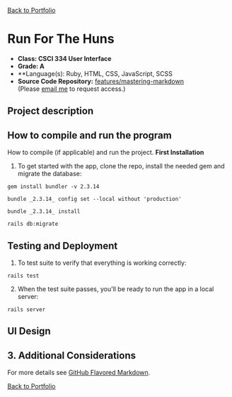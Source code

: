 [Back to Portfolio](./)

Run For The Huns
===============

-   **Class: CSCI 334 User Interface**
-   **Grade: A** 
-   **Language(s): Ruby, HTML, CSS, JavaScript, SCSS
-   **Source Code Repository:** [features/mastering-markdown](https://guides.github.com/features/mastering-markdown/)  
    (Please [email me](mailto:jeengelhardt@csustudent.net?subject=GitHub%20Access) to request access.)

## Project description


## How to compile and run the program

How to compile (if applicable) and run the project.
**First Installation**

1. To get started with the app, clone the repo, install the needed gem and migrate the database:

```
gem install bundler -v 2.3.14
```

```
bundle _2.3.14_ config set --local without 'production'
```

```
bundle _2.3.14_ install
```

```
rails db:migrate
```

## Testing and Deployment

1. To test suite to verify that everything is working correctly:

```
rails test
```

2. When the test suite passes, you'll be ready to run the app in a local server:

```
rails server
```

## UI Design





## 3. Additional Considerations



For more details see [GitHub Flavored Markdown](https://guides.github.com/features/mastering-markdown/).

[Back to Portfolio](./)
